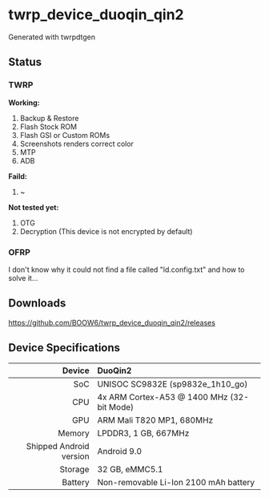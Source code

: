 # twrp_device_duoqin_qin2

Generated with twrpdtgen

## Status

### TWRP

**Working:**
1. Backup & Restore
2. Flash Stock ROM
3. Flash GSI or Custom ROMs
4. Screenshots renders correct color
5. MTP
6. ADB

**Faild:**
1. ~

**Not tested yet:**
1. OTG
2. Decryption (This device is not encrypted by default)

### OFRP

I don't know why it could not find a file called "ld.config.txt" and how to solve it...

## Downloads

https://github.com/BOOW6/twrp_device_duoqin_qin2/releases

## Device Specifications

| Device | DuoQin2 |
| ---: | :--- |
| SoC | UNISOC SC9832E (sp9832e_1h10_go) |
| CPU | 4x ARM Cortex-A53 @ 1400 MHz (32-bit Mode) |
| GPU | ARM Mali T820 MP1, 680MHz |
| Memory | LPDDR3, 1 GB, 667MHz |
| Shipped Android version | Android 9.0 |
| Storage | 32 GB, eMMC5.1 |
| Battery | Non-removable Li-Ion 2100 mAh battery |
